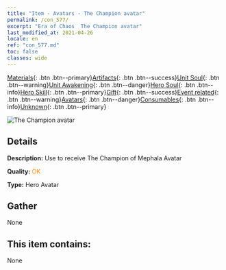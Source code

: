 ```yaml
---
title: "Item - Avatars - The Champion avatar"
permalink: /con_577/
excerpt: "Era of Chaos  The Champion avatar"
last_modified_at: 2021-04-26
locale: en
ref: "con_577.md"
toc: false
classes: wide
---
```

 [Materials](/Items/){: .btn .btn--primary}[Artifacts](/Items/Artifacts/){: .btn .btn--success}[Unit Soul](/Items/UnitSoul/){: .btn .btn--warning}[Unit Awakening](/Items/UnitAwakening/){: .btn .btn--danger}[Hero Soul](/Items/HeroSoul/){: .btn .btn--info}[Hero Skill](/Items/HeroSkill/){: .btn .btn--primary}[Gift](/Items/Gift/){: .btn .btn--success}[Event related](/Items/Events/){: .btn .btn--warning}[Avatars](/Items/Avatars/){: .btn .btn--danger}[Consumables](/Items/Consumables/){: .btn .btn--info}[Unknown](/Items/Unknown/){: .btn .btn--primary}

 ![The Champion avatar](/images/h/h_Mephala7.jpg)

## Details
 **Description:** Use to receive The Champion of Mephala Avatar

 **Quality:** <span style="color: #FF8C00">OK</span>

 **Type:** Hero Avatar

## Gather

  None

## This item contains:

  None

